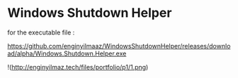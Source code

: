 # Windows Shutdown Helper

for the executable file : 

https://github.com/enginyilmaaz/WindowsShutdownHelper/releases/download/alpha/Windows.Shutdown.Helper.exe


!(http://enginyilmaz.tech/files/portfolio/p1/1.png)

